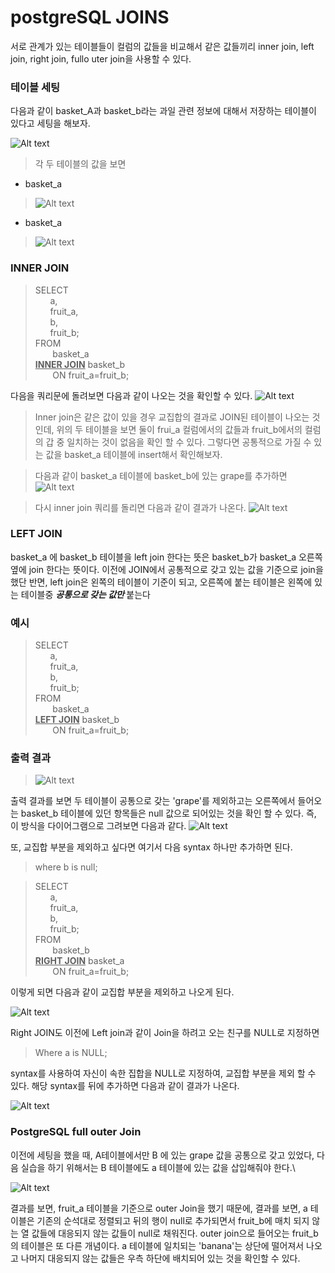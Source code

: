 # postgreSQL JOINS
서로 관계가 있는 테이블들이 컬럼의 값들을 비교해서 같은 값들끼리 inner join, left join, right join, fullo uter join을 사용할 수 있다.

### 테이블 세팅

다음과 같이 basket_A과 basket_b라는 과일 관련 정보에 대해서 저장하는 테이블이 
있다고 세팅을 해보자.

![Alt text](image.png)

> 각 두 테이블의 값을 보면
* basket_a
> ![Alt text](image-1.png)

* basket_a
> ![Alt text](image-2.png)

### INNER JOIN
>SELECT<br>
    &nbsp;&nbsp;&nbsp;&nbsp;&nbsp;
    a,<br>
	&nbsp;&nbsp;&nbsp;&nbsp;&nbsp;
    fruit_a,<br>
    &nbsp;&nbsp;&nbsp;&nbsp;&nbsp;
    b,<br>
    &nbsp;&nbsp;&nbsp;&nbsp;&nbsp;
    fruit_b;<br>
FROM<br>
	&nbsp;&nbsp;&nbsp;&nbsp;&nbsp;&nbsp;
    basket_a<br>
<u><b>INNER JOIN</u></b> basket_b<br>
	&nbsp;&nbsp;&nbsp;&nbsp;&nbsp;&nbsp;
    ON fruit_a=fruit_b;<br>

다음을 쿼리문에 돌려보면 다음과 같이 나오는 것을 확인할 수 있다.
![Alt text](image-3.png)
> Inner join은 같은 값이 있을 경우 교집합의 결과로 JOIN된 테이블이 나오는 것인데, 위의 두 테이블을 보면 
둘이  frui_a 컬럼에서의 값들과 fruit_b에서의 컬럼의 갑 중 일치하는 것이 없음을 확인 할 수 있다. 그렇다면 공통적으로 가질 수 있는 값을 basket_a 테이블에 insert해서 확인해보자.

> 다음과 같이 basket_a 테이블에 basket_b에 있는 grape를 추가하면
![Alt text](image-4.png)

> 다시 inner join 쿼리를 돌리면 다음과 같이 결과가 나온다.
![Alt text](image-5.png)


### LEFT JOIN
basket_a 에 basket_b 테이블을 left join 한다는 뜻은 basket_b가 basket_a 오른쪽 옆에 join 한다는 뜻이다. 이전에 JOIN에서 공통적으로 갖고 있는 값을 기준으로 join을 했단 반면, left join은 왼쪽의 테이블이 기준이 되고, 오른쪽에 붙는 테이블은 왼쪽에 있는 테이블중  <b><i>공통으로 갖는 값만 </b></i> 붙는다

### 예시

>SELECT<br>
    &nbsp;&nbsp;&nbsp;&nbsp;&nbsp;
    a,<br>
	&nbsp;&nbsp;&nbsp;&nbsp;&nbsp;
    fruit_a,<br>
    &nbsp;&nbsp;&nbsp;&nbsp;&nbsp;
    b,<br>
    &nbsp;&nbsp;&nbsp;&nbsp;&nbsp;
    fruit_b;<br>
FROM<br>
	&nbsp;&nbsp;&nbsp;&nbsp;&nbsp;&nbsp;
    basket_a<br>
<u><b>LEFT JOIN</u></b> basket_b<br>
	&nbsp;&nbsp;&nbsp;&nbsp;&nbsp;&nbsp;
    ON fruit_a=fruit_b;<br>

### 출력 결과
> ![Alt text](image-6.png)

출력 결과를 보면 두 테이블이 공통으로 갖는 'grape'를 제외하고는 오른쪽에서 들어오는 basket_b 테이블에 있던 항목들은 null 값으로 되어있는 것을 확인 할 수 있다. 즉, 이 방식을 다이어그램으로 그려보면 다음과 같다.
![Alt text](image-7.png)

또, 교집합 부분을 제외하고 싶다면 여기서 
다음 syntax 하나만 추가하면 된다.
> where b is null;

>SELECT<br>
    &nbsp;&nbsp;&nbsp;&nbsp;&nbsp;
    a,<br>
	&nbsp;&nbsp;&nbsp;&nbsp;&nbsp;
    fruit_a,<br>
    &nbsp;&nbsp;&nbsp;&nbsp;&nbsp;
    b,<br>
    &nbsp;&nbsp;&nbsp;&nbsp;&nbsp;
    fruit_b;<br>
FROM<br> 
	&nbsp;&nbsp;&nbsp;&nbsp;&nbsp;&nbsp;
    basket_b<br>
<u><b>RIGHT JOIN</u></b> basket_a<br>
	&nbsp;&nbsp;&nbsp;&nbsp;&nbsp;&nbsp;
    ON fruit_a=fruit_b;<br>

이렇게 되면 다음과 같이 교집합 부분을 제외하고 나오게 된다.

![Alt text](image-9.png)

Right JOIN도 이전에 Left join과 같이 Join을 하려고 오는 친구를 NULL로 지정하면
> Where a is NULL;

syntax를 사용하여 자신이 속한 집합을 NULL로 지정하여, 교집합 부분을 제외 할 수
있다. 해당 syntax를 뒤에 추가하면 다음과 같이 결과가 나온다.

![Alt text](image-11.png)


### PostgreSQL full outer Join
이전에 세팅을 했을 때, A테이블에서만 B 에 있는 grape 값을 공통으로 갖고 있었다, 다음 실습을 하기 위해서는 B 테이블에도 a 테이블에 있는 값을 삽입해줘야 한다.\

![Alt text](image-12.png)

결과를 보면, fruit_a 테이블을 기준으로 outer Join을 했기 때문에, 결과를 보면, a 테이블은 기존의 순석대로 정렬되고 뒤의 행이 null로 추가되면서 fruit_b에 매치 되지 않는 열 값들에 대응되지 않는 값들이 null로 채워진다. outer join으로 들어오는 fruit_b의 테이블은 또 다른 개념이다. a 테이블에 일치되는 'banana'는 상단에 떨어져서 나오고 나머지 대응되지 않는 값들은 우측 하단에 배치되어 있는 것을 확인할 수 있다.
